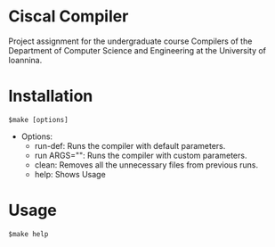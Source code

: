 # Ciscal Compiler

Project assignment for the undergraduate course Compilers of the Department of Computer Science and Engineering at the University of Ioannina.

# Installation
` $make [options] `
  
  - Options:
    - run-def:       Runs the compiler with default parameters.
    - run ARGS="<your arguments>":           Runs the compiler with custom parameters.
    - clean:         Removes all the unnecessary files from previous runs.
    - help:          Shows Usage
    
# Usage
` $make help `






